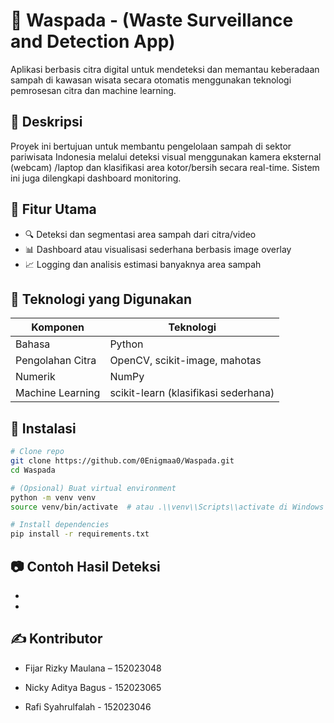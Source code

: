 # 🧠 Waspada - (Waste Surveillance and Detection App)

Aplikasi berbasis citra digital untuk mendeteksi dan memantau keberadaan sampah di kawasan wisata secara otomatis menggunakan teknologi pemrosesan citra dan machine learning.

## 📌 Deskripsi

Proyek ini bertujuan untuk membantu pengelolaan sampah di sektor pariwisata Indonesia melalui deteksi visual menggunakan kamera eksternal (webcam) /laptop dan klasifikasi area kotor/bersih secara real-time. Sistem ini juga dilengkapi dashboard monitoring.

## 🎯 Fitur Utama
- 🔍 Deteksi dan segmentasi area sampah dari citra/video
- 📊 Dashboard atau visualisasi sederhana berbasis image overlay
- 📈 Logging dan analisis estimasi banyaknya area sampah

## 🧪 Teknologi yang Digunakan

| Komponen           | Teknologi                        |
|--------------------|----------------------------------|
| Bahasa             | Python                           |
| Pengolahan Citra   | OpenCV, scikit-image, mahotas |
| Numerik            | NumPy                            |
| Machine Learning   | scikit-learn (klasifikasi sederhana) |

## 🚀 Instalasi

```bash
# Clone repo
git clone https://github.com/0Enigmaa0/Waspada.git
cd Waspada
```
```bash
# (Opsional) Buat virtual environment
python -m venv venv
source venv/bin/activate  # atau .\\venv\\Scripts\\activate di Windows
```
```bash
# Install dependencies
pip install -r requirements.txt
```
## 📷 Contoh Hasil Deteksi
-
-

## ✍️ Kontributor
- Fijar Rizky Maulana – 152023048

- Nicky Aditya Bagus - 152023065

- Rafi Syahrulfalah - 152023046
